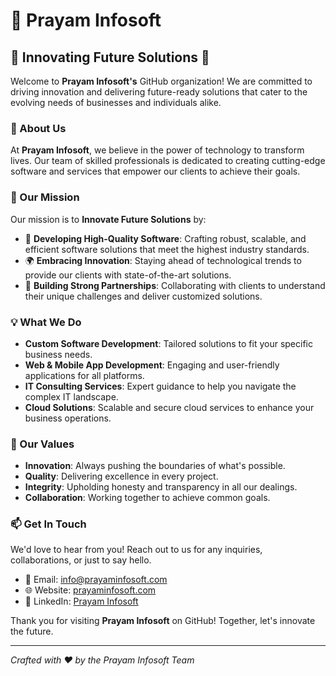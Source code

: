 # 🚀 Prayam Infosoft

## 🌟 Innovating Future Solutions 🌟

Welcome to **Prayam Infosoft's** GitHub organization! We are committed to driving innovation and delivering future-ready solutions that cater to the evolving needs of businesses and individuals alike.

### 🏢 About Us

At **Prayam Infosoft**, we believe in the power of technology to transform lives. Our team of skilled professionals is dedicated to creating cutting-edge software and services that empower our clients to achieve their goals.

### 🎯 Our Mission

Our mission is to **Innovate Future Solutions** by:
- 🚀 **Developing High-Quality Software**: Crafting robust, scalable, and efficient software solutions that meet the highest industry standards.
- 🌍 **Embracing Innovation**: Staying ahead of technological trends to provide our clients with state-of-the-art solutions.
- 🤝 **Building Strong Partnerships**: Collaborating with clients to understand their unique challenges and deliver customized solutions.

### 💡 What We Do

- **Custom Software Development**: Tailored solutions to fit your specific business needs.
- **Web & Mobile App Development**: Engaging and user-friendly applications for all platforms.
- **IT Consulting Services**: Expert guidance to help you navigate the complex IT landscape.
- **Cloud Solutions**: Scalable and secure cloud services to enhance your business operations.

### 🌟 Our Values

- **Innovation**: Always pushing the boundaries of what's possible.
- **Quality**: Delivering excellence in every project.
- **Integrity**: Upholding honesty and transparency in all our dealings.
- **Collaboration**: Working together to achieve common goals.

### 📫 Get In Touch

We'd love to hear from you! Reach out to us for any inquiries, collaborations, or just to say hello.

- 📧 Email: [info@prayaminfosoft.com](mailto:info@prayaminfosoft.com)
- 🌐 Website: [prayaminfosoft.com](https://www.prayaminfosoft.com)
- 💬 LinkedIn: [Prayam Infosoft](https://www.linkedin.com/company/prayam-infosoft)

Thank you for visiting **Prayam Infosoft** on GitHub! Together, let's innovate the future.

---

*Crafted with ❤️ by the Prayam Infosoft Team*
